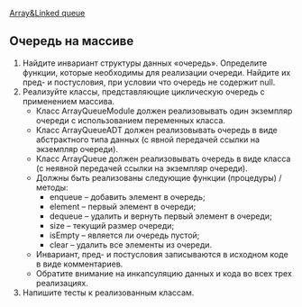 [Array&Linked queue](https://github.com/NelosG/-NGit/tree/master/Java%20HM/2.2/Array%26Linked%20queue)

## Очередь на массиве
1. Найдите инвариант структуры данных «очередь». Определите функции, которые необходимы для реализации очереди. Найдите их пред- и постусловия, при условии что очередь не содержит null.
2. Реализуйте классы, представляющие циклическую очередь с применением массива.
	- Класс ArrayQueueModule должен реализовывать один экземпляр очереди с использованием 	переменных класса.
	- Класс ArrayQueueADT должен реализовывать очередь в виде абстрактного типа данных (с 	явной передачей ссылки на экземпляр очереди).
	- Класс ArrayQueue должен реализовывать очередь в виде класса (с неявной передачей ссылки 	на экземпляр очереди).
	- Должны быть реализованы следующие функции (процедуры) / методы:
		+ enqueue – добавить элемент в очередь;
		+ element – первый элемент в очереди;
		+ dequeue – удалить и вернуть первый элемент в очереди;
		+ size – текущий размер очереди;
		+ isEmpty – является ли очередь пустой;
		+ clear – удалить все элементы из очереди.
	- Инвариант, пред- и постусловия записываются в исходном коде в виде комментариев.
	- Обратите внимание на инкапсуляцию данных и кода во всех трех реализациях.
3. Напишите тесты к реализованным классам.
